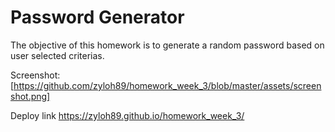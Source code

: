 # Password Generator

The objective of this homework is to generate a random password based on user selected criterias.

Screenshot: [https://github.com/zyloh89/homework_week_3/blob/master/assets/screenshot.png]

Deploy link https://zyloh89.github.io/homework_week_3/
